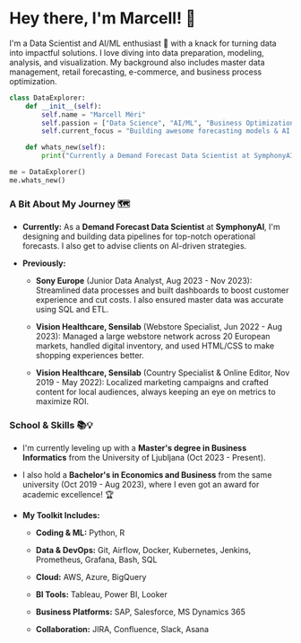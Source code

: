 # Hey there, I'm Marcell! 👋

I'm a Data Scientist and AI/ML enthusiast 🤖 with a knack for turning data into impactful solutions. I love diving into data preparation, modeling, analysis, and visualization. My background also includes master data management, retail forecasting, e-commerce, and business process optimization.

```python
class DataExplorer:
    def __init__(self):
        self.name = "Marcell Méri" 
        self.passion = ["Data Science", "AI/ML", "Business Optimization", "Data-driven Solutions"] 
        self.current_focus = "Building awesome forecasting models & AI tools"

    def whats_new(self):
        print("Currently a Demand Forecast Data Scientist at SymphonyAI, helping clients optimize their supply chains! 🚚 Also spearheading a GenAI initiative. ✨") # 

me = DataExplorer()
me.whats_new()
```

### A Bit About My Journey 🗺️

*   **Currently:** As a **Demand Forecast Data Scientist** at **SymphonyAI**, I'm designing and building data pipelines for top-notch operational forecasts. I also get to advise clients on AI-driven strategies.
    
*   **Previously:**
    
    *   **Sony Europe** (Junior Data Analyst, Aug 2023 - Nov 2023): Streamlined data processes and built dashboards to boost customer experience and cut costs. I also ensured master data was accurate using SQL and ETL.
        
    *   **Vision Healthcare, Sensilab** (Webstore Specialist, Jun 2022 - Aug 2023): Managed a large webstore network across 20 European markets, handled digital inventory, and used HTML/CSS to make shopping experiences better.
        
    *   **Vision Healthcare, Sensilab** (Country Specialist & Online Editor, Nov 2019 - May 2022): Localized marketing campaigns and crafted content for local audiences, always keeping an eye on metrics to maximize ROI.
        

### School & Skills 📚💡

*   I'm currently leveling up with a **Master's degree in Business Informatics** from the University of Ljubljana (Oct 2023 - Present).
    
*   I also hold a **Bachelor's in Economics and Business** from the same university (Oct 2019 - Aug 2023), where I even got an award for academic excellence! 🏆
    
*   **My Toolkit Includes:**
    
    *   **Coding & ML:** Python, R
        
    *   **Data & DevOps:** Git, Airflow, Docker, Kubernetes, Jenkins, Prometheus, Grafana, Bash, SQL
        
    *   **Cloud:** AWS, Azure, BigQuery
        
    *   **BI Tools:** Tableau, Power BI, Looker
        
    *   **Business Platforms:** SAP, Salesforce, MS Dynamics 365
        
    *   **Collaboration:** JIRA, Confluence, Slack, Asana
